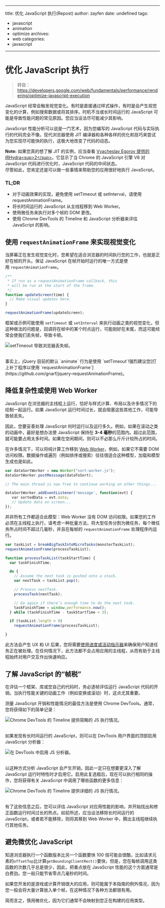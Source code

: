 ------
title: 优化 JavaScript 执行(Repost)
author: zayfen
date: undefined
tags: 
 - javascript
 - animation
 - optimize
archives: 
 - web
categories: 
 - javascript
------
# 优化 JavaScript 执行
> 转自： https://developers.google.com/web/fundamentals/performance/rendering/optimize-javascript-execution

JavaScript 经常会触发视觉变化。有时是直接通过样式操作，有时是会产生视觉变化的计算，例如搜索数据或将其排序。时机不当或长时间运行的 JavaScript 可能是导致性能问题的常见原因。您应当设法尽可能减少其影响。

JavaScript 性能分析可以说是一门艺术，因为您编写的 JavaScript 代码与实际执行的代码完全不像。现代浏览器使用 JIT 编译器和各种各样的优化和技巧来尝试为您实现尽可能快的执行，这极大地改变了代码的动态。

**Note:** 如果您真的想了解 JIT 的实例，应当查看 [Vyacheslav Egorov 提供的 IRHydra\<sup\>2\</sup\>](http://mrale.ph/irhydra/2/)。它显示了当 Chrome 的 JavaScript 引擎 V8 对 JavaScript 代码进行优化时，JavaScript 代码的中间状态。  
尽管如此，您肯定还是可以做一些事情来帮助您的应用很好地执行 JavaScript。

### TL;DR

* 对于动画效果的实现，避免使用 setTimeout 或 setInterval，请使用 requestAnimationFrame。
* 将长时间运行的 JavaScript 从主线程移到 Web Worker。
* 使用微任务来执行对多个帧的 DOM 更改。
* 使用 Chrome DevTools 的 Timeline 和 JavaScript 分析器来评估 JavaScript 的影响。

## 使用 `requestAnimationFrame` 来实现视觉变化

当屏幕正在发生视觉变化时，您希望在适合浏览器的时间执行您的工作，也就是正好在帧的开头。保证 JavaScript 在帧开始时运行的唯一方式是使用 `requestAnimationFrame`。

```javascript
/**
 * If run as a requestAnimationFrame callback, this
 * will be run at the start of the frame.
 */
function updateScreen(time) {
  // Make visual updates here.
}

requestAnimationFrame(updateScreen);
```

框架或示例可能使用 `setTimeout` 或 `setInterval` 来执行动画之类的视觉变化，但这种做法的问题是，回调将在帧中的某个时点运行，可能刚好在末尾，而这可能经常会使我们丢失帧，导致卡顿。

![setTimeout 导致浏览器丢失帧。](https://developers.google.com/web/fundamentals/performance/rendering/images/optimize-javascript-execution/settimeout.jpg)

<br>
事实上，jQuery 目前的默认 `animate` 行为是使用 `setTimeout`!强烈建议您[打上补丁程序以使用 `requestAnimationFrame`](https://github.com/gnarf/jquery-requestAnimationFrame)。

## 降低复杂性或使用 Web Worker

JavaScript 在浏览器的主线程上运行，恰好与样式计算、布局以及许多情况下的绘制一起运行。如果 JavaScript 运行时间过长，就会阻塞这些其他工作，可能导致帧丢失。

因此，您要妥善处理 JavaScript 何时运行以及运行多久。例如，如果在滚动之类的动画中，最好是想办法使 JavaScript 保持在 **3-4 毫秒**的范围内。超过此范围，就可能要占用太多时间。如果在空闲期间，则可以不必那么斤斤计较所占的时间。

在许多情况下，可以将纯计算工作移到 [Web Worker](https://developer.mozilla.org/en-US/docs/Web/API/Web_Workers_API/basic_usage)，例如，如果它不需要 DOM 访问权限。数据操作或遍历（例如排序或搜索）往往很适合这种模型，加载和模型生成也是如此。

```javascript
var dataSortWorker = new Worker("sort-worker.js");
dataSortWorker.postMesssage(dataToSort);

// The main thread is now free to continue working on other things...

dataSortWorker.addEventListener('message', function(evt) {
   var sortedData = evt.data;
   // Update data on screen...
});
```

并非所有工作都适合此模型：Web Worker 没有 DOM 访问权限。如果您的工作必须在主线程上执行，请考虑一种批量方法，将大型任务分割为微任务，每个微任务所占时间不超过几毫秒，并且在每帧的 `requestAnimationFrame` 处理程序内运行。

```javascript
var taskList = breakBigTaskIntoMicroTasks(monsterTaskList);
requestAnimationFrame(processTaskList);

function processTaskList(taskStartTime) {
  var taskFinishTime;

  do {
    // Assume the next task is pushed onto a stack.
    var nextTask = taskList.pop();

    // Process nextTask.
    processTask(nextTask);

    // Go again if there’s enough time to do the next task.
    taskFinishTime = window.performance.now();
  } while (taskFinishTime - taskStartTime < 3);

  if (taskList.length > 0)
    requestAnimationFrame(processTaskList);

}
```

此方法会产生 UX 和 UI 后果，您将需要[使用进度或活动指示器](https://www.google.com/design/spec/components/progress-activity.html)来确保用户知道任务正在被处理。在任何情况下，此方法都不会占用应用的主线程，从而有助于主线程始终对用户交互作出快速响应。

## 了解 JavaScript 的“帧税”

在评估一个框架、库或您自己的代码时，务必逐帧评估运行 JavaScript 代码的开销。当执行性能关键的动画工作（例如变换或滚动）时，这点尤其重要。

测量 JavaScript 开销和性能情况的最佳方法是使用 Chrome DevTools。通常，您将获得如下的简单记录：

![Chrome DevTools 的 Timeline 提供简略的 JS 执行情况。](https://developers.google.com/web/fundamentals/performance/rendering/images/optimize-javascript-execution/low-js-detail.jpg)

<br>
如果发现有长时间运行的 JavaScript，则可以在 DevTools 用户界面的顶部启用 JavaScript 分析器：

![在 DevTools 中启用 JS 分析器。](https://developers.google.com/web/fundamentals/performance/rendering/images/optimize-javascript-execution/js-profiler-toggle.jpg)

<br>
以这种方式分析 JavaScript 会产生开销，因此一定只在想要更深入了解 JavaScript 运行时特性时才启用它。启用此复选框后，现在可以执行相同的操作，您将获得有关 JavaScript 中调用了哪些函数的更多信息：

![Chrome DevTools 的 Timeline 提供详细的 JS 执行情况。](https://developers.google.com/web/fundamentals/performance/rendering/images/optimize-javascript-execution/high-js-detail.jpg)

<br>
有了这些信息之后，您可以评估 JavaScript 对应用性能的影响，并开始找出和修正函数运行时间过长的热点。如前所述，应当设法移除长时间运行的 JavaScript，或者若不能移除，则将其移到 Web Worker 中，腾出主线程继续执行其他任务。

## 避免微优化 JavaScript

知道浏览器执行一个函数版本比另一个函数要快 100 倍可能会很酷，比如请求元素的`offsetTop`比计算`getBoundingClientRect()`要快，但是，您在每帧调用这类函数的次数几乎总是很少，因此，把重点放在 JavaScript 性能的这个方面通常是白费劲。您一般只能节省零点几毫秒的时间。

如果您开发的是游戏或计算开销很大的应用，则可能属于本指南的例外情况，因为您一般会将大量计算放入单个帧，在这种情况下各种方法都很有用。

简而言之，慎用微优化，因为它们通常不会映射到您正在构建的应用类型。